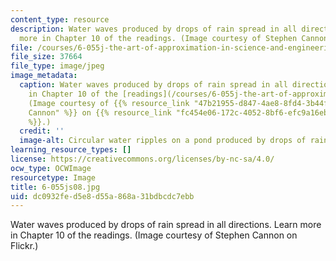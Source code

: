 ```yaml
---
content_type: resource
description: Water waves produced by drops of rain spread in all directions. Learn
  more in Chapter 10 of the readings. (Image courtesy of Stephen Cannon on Flickr.)
file: /courses/6-055j-the-art-of-approximation-in-science-and-engineering-spring-2008/dc0932fed5e8d55a868a31bdbcdc7ebb_6-055js08.jpg
file_size: 37664
file_type: image/jpeg
image_metadata:
  caption: Water waves produced by drops of rain spread in all directions. Learn more
    in Chapter 10 of the [readings](/courses/6-055j-the-art-of-approximation-in-science-and-engineering-spring-2008/pages/readings).
    (Image courtesy of {{% resource_link "47b21955-d847-4ae8-8fd4-3b44fb1abf29" "Stephen
    Cannon" %}} on {{% resource_link "fc454e06-172c-4052-8bf6-efc9a16eb85c" "Flickr"
    %}}.)
  credit: ''
  image-alt: Circular water ripples on a pond produced by drops of rain.
learning_resource_types: []
license: https://creativecommons.org/licenses/by-nc-sa/4.0/
ocw_type: OCWImage
resourcetype: Image
title: 6-055js08.jpg
uid: dc0932fe-d5e8-d55a-868a-31bdbcdc7ebb
---
```

Water waves produced by drops of rain spread in all directions. Learn more in Chapter 10 of the readings. (Image courtesy of Stephen Cannon on Flickr.)